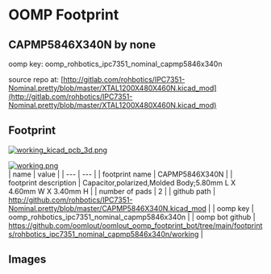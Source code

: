# OOMP Footprint  
## CAPMP5846X340N  by none  
  
oomp key: oomp_rohbotics_ipc7351_nominal_capmp5846x340n  
  
source repo at: [http://gitlab.com/rohbotics/IPC7351-Nominal.pretty/blob/master/XTAL1200X480X460N.kicad_mod](http://gitlab.com/rohbotics/IPC7351-Nominal.pretty/blob/master/XTAL1200X480X460N.kicad_mod)  
## Footprint  
  
[![working_kicad_pcb_3d.png](working_kicad_pcb_3d_600.png)](working_kicad_pcb_3d.png)  
  
[![working.png](working_600.png)](working.png)  
| name | value | 
| --- | --- | 
| footprint name | CAPMP5846X340N | 
| footprint description | Capacitor,polarized,Molded Body;5.80mm L X 4.60mm W X 3.40mm H | 
| number of pads | 2 | 
| github path | http://github.com/rohbotics/IPC7351-Nominal.pretty/blob/master/CAPMP5846X340N.kicad_mod | 
| oomp key | oomp_rohbotics_ipc7351_nominal_capmp5846x340n | 
| oomp bot github | https://github.com/oomlout/oomlout_oomp_footprint_bot/tree/main/footprints/rohbotics_ipc7351_nominal_capmp5846x340n/working | 
## Images  
